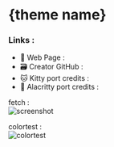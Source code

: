 # {theme name}

### Links :
- 📃 Web Page : 
- 🗃️ Creator GitHub :
- 🐱 Kitty port credits :
- 🚀 Alacritty port credits :

fetch : <br>
![screenshot](./assets/fetch.png)

colortest : <br>
![colortest](./assets/colortest.png)